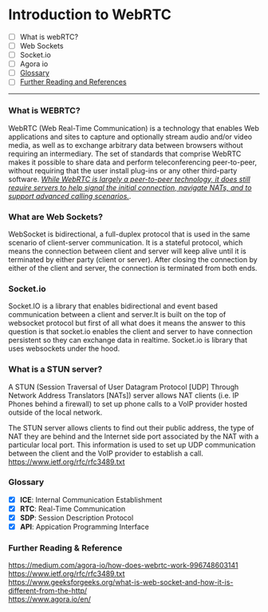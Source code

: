 # Introduction to WebRTC

- [ ] What is webRTC?
- [ ] Web Sockets
- [ ] Socket.io
- [ ] Agora io
- [ ] [Glossary](https://github.com/devpishaili/webRTC/edit/main/README.md#glossary)
- [ ] [Further Reading and References](https://github.com/devpishaili/webRTC/edit/main/README.md#further-reading--reference)
---

### What is WEBRTC?
WebRTC (Web Real-Time Communication) is a technology that enables Web applications and sites to capture and optionally stream audio and/or video media, as well as to exchange arbitrary data between browsers without requiring an intermediary. The set of standards that comprise WebRTC makes it possible to share data and perform teleconferencing peer-to-peer, without requiring that the user install plug-ins or any other third-party software.
[_While WebRTC is largely a peer-to-peer technology, it does still require servers to help signal the initial connection, navigate NATs, and to support advanced calling scenarios._](https://www.youtube.com/watch?v=Y1mx7cx6ckI).

### What are Web Sockets?
WebSocket is bidirectional, a full-duplex protocol that is used in the same scenario of client-server communication. It is a stateful protocol, which means the connection between client and server will keep alive until it is terminated by either party (client or server). After closing the connection by either of the client and server, the connection is terminated from both ends. 

### Socket.io
Socket.IO is a library that enables bidirectional and event based communication between a client and server.It is built on the top of websocket protocol but first of all what does it means the answer to this question is that socket.io enables the client and server to have connection persistent so they can exchange data in realtime.  Socket.io is library that uses websockets under the hood.

### What is a STUN server?
A STUN (Session Traversal of User Datagram Protocol [UDP] Through Network Address Translators [NATs]) server allows NAT clients (i.e. IP Phones behind a firewall) to set up phone calls to a VoIP provider hosted outside of the local network.

The STUN server allows clients to find out their public address, the type of NAT they are behind and the Internet side port associated by the NAT with a particular local port. This information is used to set up UDP communication between the client and the VoIP provider to establish a call. https://www.ietf.org/rfc/rfc3489.txt


### Glossary

- [x] **ICE**: Internal Communication Establishment
- [x] **RTC**: Real-Time Communication
- [x] **SDP**: Session Description Protocol
- [x] **API**: Appication Programming Interface

### Further Reading & Reference

https://medium.com/agora-io/how-does-webrtc-work-996748603141 <br />
https://www.ietf.org/rfc/rfc3489.txt  <br />
https://www.geeksforgeeks.org/what-is-web-socket-and-how-it-is-different-from-the-http/  <br />
https://www.agora.io/en/
